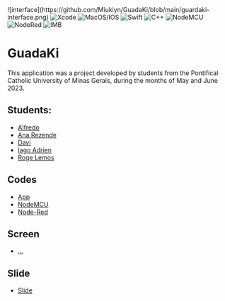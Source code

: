 
<div>
  ![interface](https://github.com/Miukiyn/GuadaKi/blob/main/guardaki-interface.png)
  <img aling="center" alt="Xcode" height="30" width="40" src="https://cdn.jsdelivr.net/gh/devicons/devicon/icons/xcode/xcode-original.svg"/>
  <img aling="center" alt="MacOS/IOS" height="30" width="40" src="https://cdn.jsdelivr.net/gh/devicons/devicon/icons/apple/apple-original.svg"/>
  <img aling="center" alt="Swift" height="30" width="40" src="https://cdn.jsdelivr.net/gh/devicons/devicon/icons/swift/swift-original.svg"/>
  <img aling="center" alt="C++" height="30" width="40" src="https://cdn.jsdelivr.net/gh/devicons/devicon/icons/cplusplus/cplusplus-original.svg"/>
  <img aling="center" alt="NodeMCU" height="30" width="45" src="https://3868274136-files.gitbook.io/~/files/v0/b/gitbook-legacy-files/o/assets%2F-LpXqB3J1BMD5s4OpYSg%2F-LpXslUdklMPEtHLTfE2%2F-LpXt-jt9761qMH3KcKY%2Fnodemcu.png?generation=1569322235825108&alt=media"/>
  <img aling="center" alt="NodeRed" height="30" width="30" src="https://nodered.org/about/resources/media/node-red-hexagon.png"/>
  <img aling="center" alt="IMB" height="30" width="40" src="https://logospng.org/download/ibm/logo-ibm-2048.png"/>
</div>



# GuadaKi
This application was a project developed by students from the Pontifical Catholic University of Minas Gerais, during the months of May and June 2023.

## Students:
- [Alfredo](...)  
- [Ana Rezende](...)  
- [Davi](...)  
- [Iago Adrien](https://github.com/Miukiyn)  
- [Roge Lemos](...)  

## Codes
- [App](...)  
- [NodeMCU](...)  
- [Node-Red](...)  

## Screen
- [...](...)  

## Slide
- [Slide](...)  
